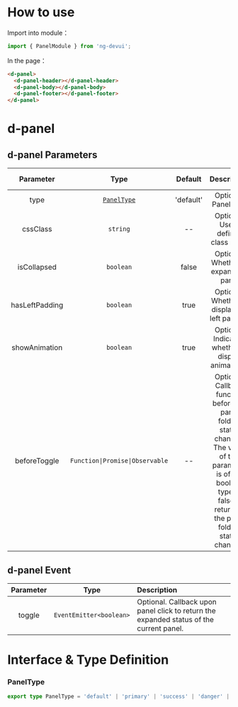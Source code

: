 # How to use

Import into module：

```ts
import { PanelModule } from 'ng-devui';
```

In the page：

```html
<d-panel>
  <d-panel-header></d-panel-header>
  <d-panel-body></d-panel-body>
  <d-panel-footer></d-panel-footer>
</d-panel>
```

# d-panel

## d-panel Parameters

|   Parameter    |              Type               |  Default  |                                                                                   Description                                                                                    | Jump to Demo                                                  | Global Config |
| :------------: | :-----------------------------: | :-------: | :------------------------------------------------------------------------------------------------------------------------------------------------------------------------------: | :------------------------------------------------------------ | ------------- |
|      type      |    [`PanelType`](#paneltype)    | 'default' |                                                                               Optional. Panel type                                                                               | [Basic Usage](demo#basic-usage)                               |
|    cssClass    |            `string`             |    --     |                                                                        Optional. User-defined class name                                                                         |
|  isCollapsed   |            `boolean`            |   false   |                                                                      Optional. Whether to expand the panel                                                                       | [Basic Usage](demo#basic-usage)                               |
| hasLeftPadding |            `boolean`            |   true    |                                                                  Optional. Whether to display the left padding                                                                   | [Basic Usage](demo#basic-usage)                               |
| showAnimation  |            `boolean`            |   true    |                                                               Optional. Indicating whether to display animations.                                                                | [Basic Usage](demo#basic-usage)                               |
|  beforeToggle  | `Function\|Promise\|Observable` |    --     | Optional. Callback function before the panel folding status changes. The value of this parameter is of the boolean type. If false is returned, the panel folding status changes. | [Prevent Collapse Based on Conditions](demo#condition-change) |

## d-panel Event

| Parameter |          Type           | Description                                                                             |
| :-------: | :---------------------: | :-------------------------------------------------------------------------------------- |
|  toggle   | `EventEmitter<boolean>` | Optional. Callback upon panel click to return the expanded status of the current panel. |

# Interface & Type Definition

### PanelType

```ts
export type PanelType = 'default' | 'primary' | 'success' | 'danger' | 'warning' | 'info' | 'ghost';
```
